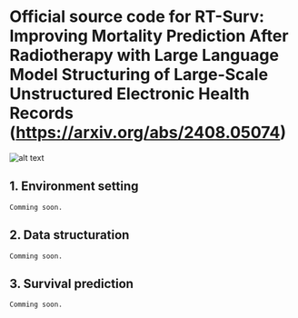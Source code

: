 # Official source code for RT-Surv: Improving Mortality Prediction After Radiotherapy with Large Language Model Structuring of Large-Scale Unstructured Electronic Health Records (https://arxiv.org/abs/2408.05074)
![alt text](https://github.com/sangjoon-park/RT-Surv/Picture1.png)

## 1. Environment setting
```
Comming soon.
```

## 2. Data structuration
```
Comming soon.
```

## 3. Survival prediction
```
Comming soon.
```
